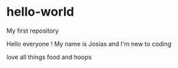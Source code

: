 # hello-world
My first repository

Hello everyone ! My name is Josias and I'm new to coding

love all things food and hoops
